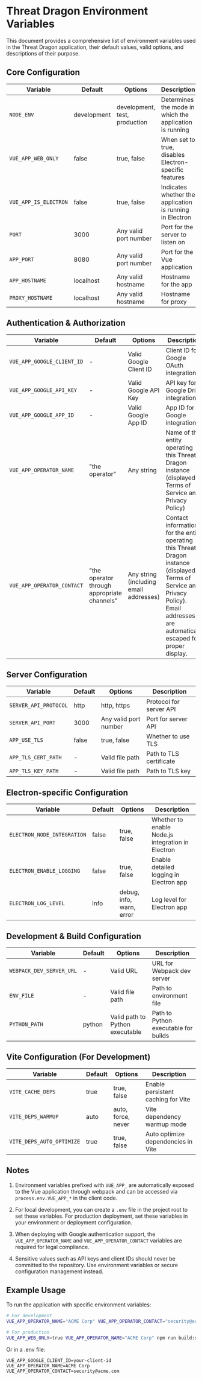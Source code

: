 # Threat Dragon Environment Variables

This document provides a comprehensive list of environment variables used in the Threat Dragon application, their default values, valid options, and descriptions of their purpose.

## Core Configuration

| Variable | Default | Options | Description |
|----------|---------|---------|-------------|
| `NODE_ENV` | development | development, test, production | Determines the mode in which the application is running |
| `VUE_APP_WEB_ONLY` | false | true, false | When set to true, disables Electron-specific features |
| `VUE_APP_IS_ELECTRON` | false | true, false | Indicates whether the application is running in Electron |
| `PORT` | 3000 | Any valid port number | Port for the server to listen on |
| `APP_PORT` | 8080 | Any valid port number | Port for the Vue application |
| `APP_HOSTNAME` | localhost | Any valid hostname | Hostname for the app |
| `PROXY_HOSTNAME` | localhost | Any valid hostname | Hostname for proxy |

## Authentication & Authorization

| Variable | Default | Options | Description |
|----------|---------|---------|-------------|
| `VUE_APP_GOOGLE_CLIENT_ID` | - | Valid Google Client ID | Client ID for Google OAuth integration |
| `VUE_APP_GOOGLE_API_KEY` | - | Valid Google API Key | API key for Google Drive integration |
| `VUE_APP_GOOGLE_APP_ID` | - | Valid Google App ID | App ID for Google integration |
| `VUE_APP_OPERATOR_NAME` | "the operator" | Any string | Name of the entity operating this Threat Dragon instance (displayed in Terms of Service and Privacy Policy) |
| `VUE_APP_OPERATOR_CONTACT` | "the operator through appropriate channels" | Any string (including email addresses) | Contact information for the entity operating this Threat Dragon instance (displayed in Terms of Service and Privacy Policy). Email addresses are automatically escaped for proper display. |

## Server Configuration

| Variable | Default | Options | Description |
|----------|---------|---------|-------------|
| `SERVER_API_PROTOCOL` | http | http, https | Protocol for server API |
| `SERVER_API_PORT` | 3000 | Any valid port number | Port for server API |
| `APP_USE_TLS` | false | true, false | Whether to use TLS |
| `APP_TLS_CERT_PATH` | - | Valid file path | Path to TLS certificate |
| `APP_TLS_KEY_PATH` | - | Valid file path | Path to TLS key |

## Electron-specific Configuration

| Variable | Default | Options | Description |
|----------|---------|---------|-------------|
| `ELECTRON_NODE_INTEGRATION` | false | true, false | Whether to enable Node.js integration in Electron |
| `ELECTRON_ENABLE_LOGGING` | false | true, false | Enable detailed logging in Electron app |
| `ELECTRON_LOG_LEVEL` | info | debug, info, warn, error | Log level for Electron app |

## Development & Build Configuration

| Variable | Default | Options | Description |
|----------|---------|---------|-------------|
| `WEBPACK_DEV_SERVER_URL` | - | Valid URL | URL for Webpack dev server |
| `ENV_FILE` | - | Valid file path | Path to environment file |
| `PYTHON_PATH` | python | Valid path to Python executable | Path to Python executable for builds |

## Vite Configuration (For Development)

| Variable | Default | Options | Description |
|----------|---------|---------|-------------|
| `VITE_CACHE_DEPS` | true | true, false | Enable persistent caching for Vite |
| `VITE_DEPS_WARMUP` | auto | auto, force, never | Vite dependency warmup mode |
| `VITE_DEPS_AUTO_OPTIMIZE` | true | true, false | Auto optimize dependencies in Vite |

## Notes

1. Environment variables prefixed with `VUE_APP_` are automatically exposed to the Vue application through webpack and can be accessed via `process.env.VUE_APP_*` in the client code.

2. For local development, you can create a `.env` file in the project root to set these variables. For production deployment, set these variables in your environment or deployment configuration.

3. When deploying with Google authentication support, the `VUE_APP_OPERATOR_NAME` and `VUE_APP_OPERATOR_CONTACT` variables are required for legal compliance.

4. Sensitive values such as API keys and client IDs should never be committed to the repository. Use environment variables or secure configuration management instead.

## Example Usage

To run the application with specific environment variables:

```bash
# For development
VUE_APP_OPERATOR_NAME="ACME Corp" VUE_APP_OPERATOR_CONTACT="security@acme.com" npm run dev:site

# For production
VUE_APP_WEB_ONLY=true VUE_APP_OPERATOR_NAME="ACME Corp" npm run build:site
```

Or in a .env file:

```
VUE_APP_GOOGLE_CLIENT_ID=your-client-id
VUE_APP_OPERATOR_NAME=ACME Corp
VUE_APP_OPERATOR_CONTACT=security@acme.com
```